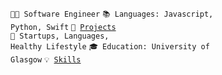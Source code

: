 <code>👨‍💻 Software Engineer</code>
<code>📚 Languages: Javascript, Python, Swift</code>
<code>🧻 [Projects](PROJECTS.md)</code><br>
<code>🌊 Startups, Languages, Healthy Lifestyle</code>
<code>🎓 Education: University of Glasgow</code>
<code>💡 [Skills](SKILLS.md)</code>
